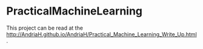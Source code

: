 # PracticalMachineLearning

This project can be read at the http://AndriaH.github.io/AndriaH/Practical_Machine_Learning_Write_Up.html.